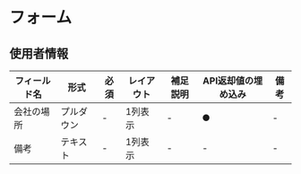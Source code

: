 # フォーム

## 使用者情報

| フィールド名       | 形式       | 必須 | レイアウト | 補足説明 | API返却値の埋め込み|備考 |
| ------------------ | ---------- | ---- | ---------- | -------- | ----|---- |
|   会社の場所     | プルダウン | -    | 1列表示    | -        | ●|-    |
| 備考       | テキスト | -    | 1列表示    | -        | -|-    |
